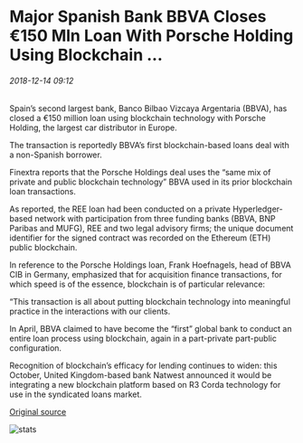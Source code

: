 # Major Spanish Bank BBVA Closes €150 Mln Loan With Porsche Holding Using Blockchain ...

###### 2018-12-14 09:12

Spain’s second largest bank, Banco Bilbao Vizcaya Argentaria (BBVA), has closed a €150 million loan using blockchain technology with Porsche Holding, the largest car distributor in Europe.

The transaction is reportedly BBVA’s first blockchain-based loans deal with a non-Spanish borrower.

Finextra reports that the Porsche Holdings deal uses the “same mix of private and public blockchain technology” BBVA used in its prior blockchain loan transactions.

As reported, the REE loan had been conducted on a private Hyperledger-based network with participation from three funding banks (BBVA, BNP Paribas and MUFG), REE and two legal advisory firms; the unique document identifier for the signed contract was recorded on the Ethereum (ETH) public blockchain.

In reference to the Porsche Holdings loan, Frank Hoefnagels, head of BBVA CIB in Germany, emphasized that for acquisition finance transactions, for which speed is of the essence, blockchain is of particular relevance:

“This transaction is all about putting blockchain technology into meaningful practice in the interactions with our clients.

In April, BBVA claimed to have become the “first” global bank to conduct an entire loan process using blockchain, again in a part-private part-public configuration.

Recognition of blockchain’s efficacy for lending continues to widen: this October, United Kingdom-based bank Natwest announced it would be integrating a new blockchain platform based on R3 Corda technology for use in the syndicated loans market.

[Original source](https://cointelegraph.com/news/major-spanish-bank-bbva-closes-150-mln-loan-with-porsche-holding-using-blockchain)

![stats](https://c.statcounter.com/11760860/0/a89fa40b/1/ "stats")